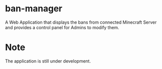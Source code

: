 # ban-manager
A Web Application that displays the bans from connected Minecraft Server and provides a control panel for Admins to modify them.

# Note
The application is still under development.
